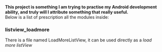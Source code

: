**This project is something I am trying to practise my Android development ability, and truly will I attribute something that really useful.**  
Below is a list of prescription all the modules inside:
### listview_loadmore
There is a file named LoadMoreListView, it can be used directly as a *load more listView*